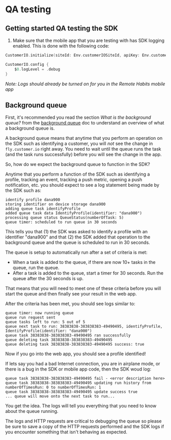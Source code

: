 # QA testing 

## Getting started QA testing the SDK

1. Make sure that the mobile app that you are testing with has SDK logging enabled. This is done with the following code:
```swift
CustomerIO.initialize(siteId: Env.customerIOSiteId, apiKey: Env.customerIOApiKey, region: region)

CustomerIO.config {
    $0.logLevel = .debug
}
```

*Note: Logs should already be turned on for you in the Remote Habits mobile app*

## Background queue 

First, it's recommended you read the section *What is the background queue?* from the [background queue](BACKGROUND-QUEUE.md) doc to understand an overview of what a background queue is. 

A background queue means that anytime that you perform an operation on the SDK such as identifying a customer, you will *not* see the change in `fly.customer.io` right away. You need to wait until the queue runs the task (and the task runs successfully) before you will see the change in the app. 

So, how do we expect the background queue to function in the SDK? 

Anytime that you perform a function of the SDK such as identifying a profile, tracking an event, tracking a push metric, opening a push notification, etc. you should expect to see a log statement being made by the SDK such as:

```
identify profile dana900
storing identifier on device storage dana900
adding queue task identifyProfile
added queue task data IdentifyProfile(identifier: "dana900")
processing queue status QueueStatus(numberOfTask: 5)
queue timer: scheduled to run queue in 30 seconds
```

This tells you that (1) the SDK was asked to identify a profile with an identifier "dana900" and that (2) the SDK added that operation to the background queue and the queue is scheduled to run in 30 seconds. 

The queue is setup to automatically run after a set of criteria is met:
* When a task is added to the queue, if there are now 10+ tasks in the queue, run the queue. 
* After a task is added to the queue, start a timer for 30 seconds. Run the queue after the 30 seconds is up. 

That means that you will need to meet one of these criteria before you will start the queue and then finally see your result in the web app. 

After the criteria has been met, you should see logs similar to:
```
queue timer: now running queue
queue run request sent
queue tasks left to run: 5 out of 5
queue next task to run: 38383838-383838383-49490495, identifyProfile, IdentifyProfile(identifier: "dana900")
queue task 38383838-383838383-49490495 ran successfully
queue deleting task 38383838-383838383-49490495
queue deleting task 38383838-383838383-49490495 success: true 
```

Now if you go into the web app, you should see a profile identified! 

If lets say you had a bad Internet connection, you are in airplane mode, or there is a bug in the SDK or mobile app code, then the SDK woud log:

```
queue task 38383838-383838383-49490495 fail - <error description here>
queue task 38383838-383838383-49490495 updating run history from numberOfTimesRun: 0 to numberOfTimesRun: 1
queue task 38383838-383838383-49490495 update success true 
... queue will move onto the next task to run...
```

You get the idea. The logs will tell you everything that you need to know about the queue running. 

The logs and HTTP requests are critical to debugging the queue so please be sure to save a copy of the HTTP requests performed and the SDK logs if you encounter something that isn't behaving as expected. 
